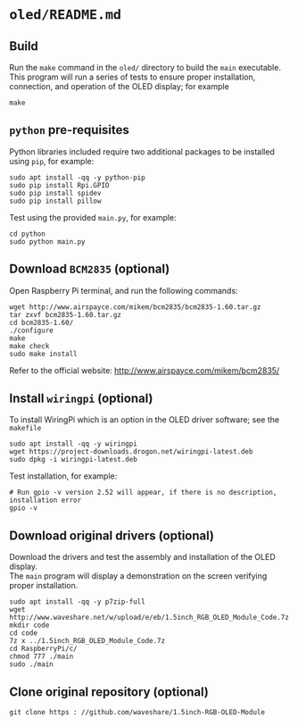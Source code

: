 # `oled/README.md`

## Build
Run the `make` command in the `oled/` directory to build the `main` executable.  This program will run a series of tests to ensure proper installation, connection, and operation of the OLED display; for example


```
make
```

## `python` pre-requisites
Python libraries included require two additional packages to be installed using `pip`, for example:

```
sudo apt install -qq -y python-pip
sudo pip install Rpi.GPIO
sudo pip install spidev
sudo pip install pillow
```

Test using the provided `main.py`, for example:

```
cd python
sudo python main.py
```

## Download `BCM2835` (optional)
Open Raspberry Pi terminal, and run the following commands:

```
wget http://www.airspayce.com/mikem/bcm2835/bcm2835-1.60.tar.gz
tar zxvf bcm2835-1.60.tar.gz
cd bcm2835-1.60/
./configure
make
make check
sudo make install
```

Refer to the official website: http://www.airspayce.com/mikem/bcm2835/

## Install `wiringpi` (optional)
To install WiringPi which is an option in the OLED driver software; see the `makefile`

```
sudo apt install -qq -y wiringpi
wget https://project-downloads.drogon.net/wiringpi-latest.deb
sudo dpkg -i wiringpi-latest.deb
```

Test installation, for example:

```
# Run gpio -v version 2.52 will appear, if there is no description, installation error
gpio -v
```

## Download original drivers (optional)
Download the drivers and test the assembly and installation of the OLED display.  
The `main` program will display a demonstration on the screen verifying proper installation.

```
sudo apt install -qq -y p7zip-full
wget http://www.waveshare.net/w/upload/e/eb/1.5inch_RGB_OLED_Module_Code.7z
mkdir code
cd code
7z x ../1.5inch_RGB_OLED_Module_Code.7z
cd RaspberryPi/c/
chmod 777 ./main
sudo ./main
```

## Clone original repository (optional)

```
git clone https : //github.com/waveshare/1.5inch-RGB-OLED-Module
```
